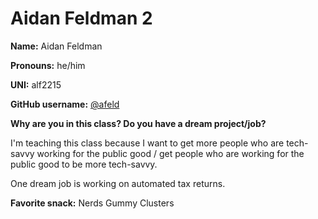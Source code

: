 # Aidan Feldman 2

**Name:** Aidan Feldman

**Pronouns:** he/him

**UNI:** alf2215

**GitHub username:** [@afeld](https://github.com/afeld)

**Why are you in this class? Do you have a dream project/job?**

I'm teaching this class because I want to get more people who are tech-savvy working for the public good / get people who are working for the public good to be more tech-savvy.

One dream job is working on automated tax returns.

**Favorite snack:** Nerds Gummy Clusters
